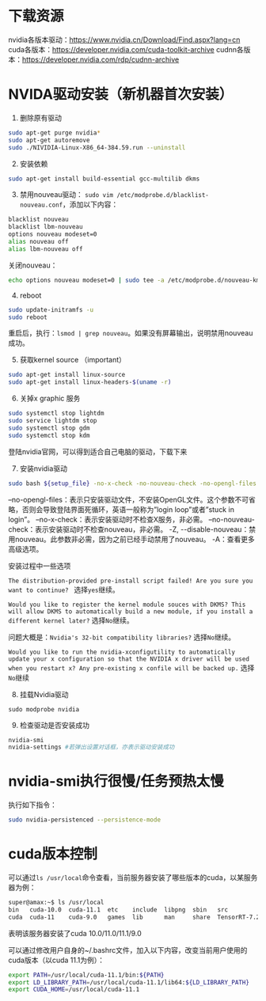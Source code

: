 # 下载资源
nvidia各版本驱动：<https://www.nvidia.cn/Download/Find.aspx?lang=cn>
cuda各版本：<https://developer.nvidia.com/cuda-toolkit-archive>
cudnn各版本：<https://developer.nvidia.com/rdp/cudnn-archive>

# NVIDA驱动安装（新机器首次安装）
1. 删除原有驱动
```bash
sudo apt-get purge nvidia*
sudo apt-get autoremove
sudo ./NIVIDIA-Linux-X86_64-384.59.run --uninstall
```
2. 安装依赖
```bash
sudo apt-get install build-essential gcc-multilib dkms
```

3. 禁用nouveau驱动：
`sudo vim /etc/modprobe.d/blacklist-nouveau.conf`，添加以下内容：
```bash
blacklist nouveau
blacklist lbm-nouveau
options nouveau modeset=0
alias nouveau off
alias lbm-nouveau off
```

关闭nouveau：
```bash
echo options nouveau modeset=0 | sudo tee -a /etc/modprobe.d/nouveau-kms.conf
```

4. reboot
```bash
sudo update-initramfs -u
sudo reboot
```
重启后，执行：`lsmod | grep nouveau`。如果没有屏幕输出，说明禁用nouveau成功。

5. 获取kernel source （important）
```bash
sudo apt-get install linux-source
sudo apt-get install linux-headers-$(uname -r)
```

6. 关掉x graphic 服务
```bash
sudo systemctl stop lightdm
sudo service lightdm stop
sudo systemctl stop gdm
sudo systemctl stop kdm
```
登陆nvidia官网，可以得到适合自己电脑的驱动，下载下来

7. 安装nvidia驱动
```bash
sudo bash ${setup_file} -no-x-check -no-nouveau-check -no-opengl-files
```

–no-opengl-files：表示只安装驱动文件，不安装OpenGL文件。这个参数不可省略，否则会导致登陆界面死循环，英语一般称为”login loop”或者”stuck in login”。
–no-x-check：表示安装驱动时不检查X服务，非必需。
–no-nouveau-check：表示安装驱动时不检查nouveau，非必需。
-Z, --disable-nouveau：禁用nouveau。此参数非必需，因为之前已经手动禁用了nouveau。
-A：查看更多高级选项。


安装过程中一些选项

`The distribution-provided pre-install script failed! Are you sure you want to continue? `
选择`yes`继续。

`Would you like to register the kernel module souces with DKMS? This will allow DKMS to automatically build a new module, if you install a different kernel later?`
选择`No`继续。

问题大概是：`Nvidia's 32-bit compatibility libraries?`
选择`No`继续。

`Would you like to run the nvidia-xconfigutility to automatically update your x configuration so that the NVIDIA x driver will be used when you restart x? Any pre-existing x confile will be backed up.`
选择`No`继续

8. 挂载Nvidia驱动
```
sudo modprobe nvidia
```

9. 检查驱动是否安装成功
```bash
nvidia-smi
nvidia-settings #若弹出设置对话框，亦表示驱动安装成功
```
# nvidia-smi执行很慢/任务预热太慢
执行如下指令：
```bash
sudo nvidia-persistenced --persistence-mode
```

# cuda版本控制
可以通过`ls /usr/local`命令查看，当前服务器安装了哪些版本的cuda，以某服务器为例：
```bash
super@amax:~$ ls /usr/local
bin   cuda-10.0  cuda-11.1  etc    include  libpng  sbin   src               VideoFX
cuda  cuda-11    cuda-9.0   games  lib      man     share  TensorRT-7.2.2.3
```
表明该服务器安装了cuda 10.0/11.0/11.1/9.0

可以通过修改用户自身的~/.bashrc文件，加入以下内容，改变当前用户使用的cuda版本（以cuda 11.1为例）：
```bash
export PATH=/usr/local/cuda-11.1/bin:${PATH}
export LD_LIBRARY_PATH=/usr/local/cuda-11.1/lib64:${LD_LIBRARY_PATH}
export CUDA_HOME=/usr/local/cuda-11.1
```

